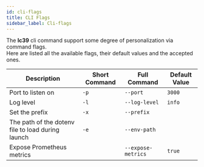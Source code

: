 ```yaml
---
id: cli-flags
title: CLI Flags
sidebar_label: Cli-flags
---
```

The **lc39** cli command support some degree of personalization via command flags.  
Here are listed all the available flags, their default values and the accepted ones.

|  Description | Short Command | Full Command | Default Value |
| ------------ | ------------- |--------------| ------------- |
| Port to listen on | `-p` | `--port` | `3000` |
| Log level | `-l` | `--log-level` | `info` |
| Set the prefix | `-x` | `--prefix` |  |
| The path of the dotenv file to load during launch | `-e` | `--env-path` |  |
| Expose Prometheus metrics |  | `--expose-metrics` | `true`  |
